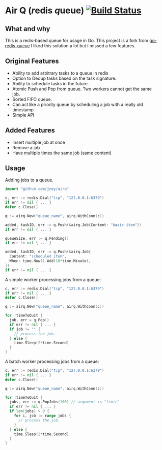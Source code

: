 # Air Q (*r*edis *q*ueue) <a href="https://travis-ci.com/jney/airq"><img src="https://travis-ci.com/jney/airq.svg?branch=main" alt="Build Status"></a>

## What and why

This is a redis-based queue for usage in Go.
This project is a fork from [go-redis-queue](https://github.com/agilebits/go-redis-queue)
I liked this solution a lot but i missed a few features.

## Original Features

- Ability to add arbitrary tasks to a queue in redis
- Option to Dedup tasks based on the task signature.
- Ability to schedule tasks in the future.
- Atomic Push and Pop from queue. Two workers cannot get the same job.
- Sorted FIFO queue.
- Can act like a priority queue by scheduling a job with a really old timestamp
- Simple API

## Added Features

- Insert multiple job at once
- Remove a job
- Have multiple times the same job (same content)

## Usage

Adding jobs to a queue.

```go
import "github.com/jney/airq"
```

```go
c, err := redis.Dial("tcp", "127.0.0.1:6379")
if err != nil { ... }
defer c.Close()

q := airq.New("queue_name", airq.WithConn(c))

added, taskID, err := q.Push(&airq.Job{Content: "basic item"})
if err != nil { ... }

queueSize, err := q.Pending()
if err != nil { ... }

added, taskID, err := q.Push(&airq.Job{
  Content: "scheduled item",
  When: time.Now().Add(10*time.Minute),
})
if err != nil { ... }
```

A simple worker processing jobs from a queue:

```go
c, err := redis.Dial("tcp", "127.0.0.1:6379")
if err != nil { ... }
defer c.Close()

q := airq.New("queue_name", airq.WithConn(c))

for !timeToQuit {
  job, err = q.Pop()
  if err != nil { ... }
  if job != "" {
    // process the job.
  } else {
    time.Sleep(2*time.Second)
  }
}
```

A batch worker processing jobs from a queue:

```go
c, err := redis.Dial("tcp", "127.0.0.1:6379")
if err != nil { ... }
defer c.Close()

q := airq.New("queue_name", airq.WithConn(c))

for !timeToQuit {
  jobs, err := q.PopJobs(100) // argument is "limit"
  if err != nil { ... }
  if len(jobs) > 0 {
    for i, job := range jobs {
      // process the job.
    }
  } else {
    time.Sleep(2*time.Second)
  }
}
```
